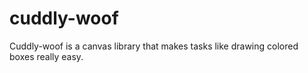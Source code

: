 # cuddly-woof
Cuddly-woof is a canvas library that makes tasks like drawing colored boxes really easy.
